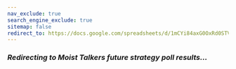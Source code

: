 ```yaml
---
nav_exclude: true
search_engine_exclude: true
sitemap: false
redirect_to: https://docs.google.com/spreadsheets/d/1mCYi84axG0OxRd0STVwPbdSOcVdUVohuyLZ91Rd99ko/
---
```


### ***Redirecting to Moist Talkers future strategy poll results...***
